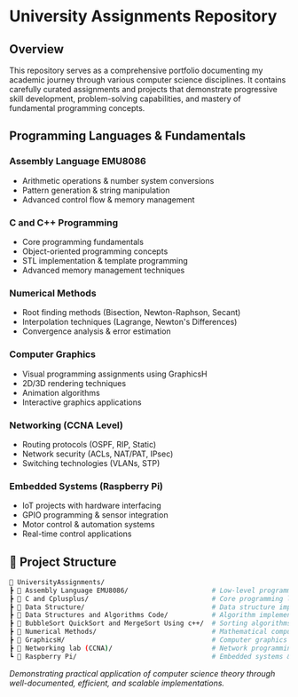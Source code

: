# University Assignments Repository

## Overview

This repository serves as a comprehensive portfolio documenting my academic journey through various computer science disciplines. It contains carefully curated assignments and projects that demonstrate progressive skill development, problem-solving capabilities, and mastery of fundamental programming concepts.

## Programming Languages & Fundamentals


### **Assembly Language EMU8086**

- Arithmetic operations & number system conversions
- Pattern generation & string manipulation
- Advanced control flow & memory management


### **C and C++ Programming**

- Core programming fundamentals
- Object-oriented programming concepts
- STL implementation & template programming
- Advanced memory management techniques

### **Numerical Methods**

- Root finding methods (Bisection, Newton-Raphson, Secant)
- Interpolation techniques (Lagrange, Newton's Differences)
- Convergence analysis & error estimation

### **Computer Graphics**

- Visual programming assignments using GraphicsH
- 2D/3D rendering techniques
- Animation algorithms
- Interactive graphics applications

### **Networking (CCNA Level)**

- Routing protocols (OSPF, RIP, Static)
- Network security (ACLs, NAT/PAT, IPsec)
- Switching technologies (VLANs, STP)

### **Embedded Systems (Raspberry Pi)**

- IoT projects with hardware interfacing
- GPIO programming & sensor integration
- Motor control & automation systems
- Real-time control applications



## 📁 Project Structure

```bash
📂 UniversityAssignments/
┣ 📁 Assembly Language EMU8086/                     # Low-level programming (60+ programs)
┣ 📁 C and Cplusplus/                               # Core programming languages
┣ 📁 Data Structure/                                # Data structure implementations
┣ 📁 Data Structures and Algorithms Code/           # Algorithm implementations
┣ 📁 BubbleSort QuickSort and MergeSort Using c++/  # Sorting algorithms
┣ 📁 Numerical Methods/                             # Mathematical computing (18 algorithms)
┣ 📁 GraphicsH/                                     # Computer graphics programming
┣ 📁 Networking lab (CCNA)/                         # Network programming & configuration
┗ 📁 Raspberry Pi/                                  # Embedded systems & IoT projects
```

_Demonstrating practical application of computer science theory through well-documented, efficient, and scalable implementations._

